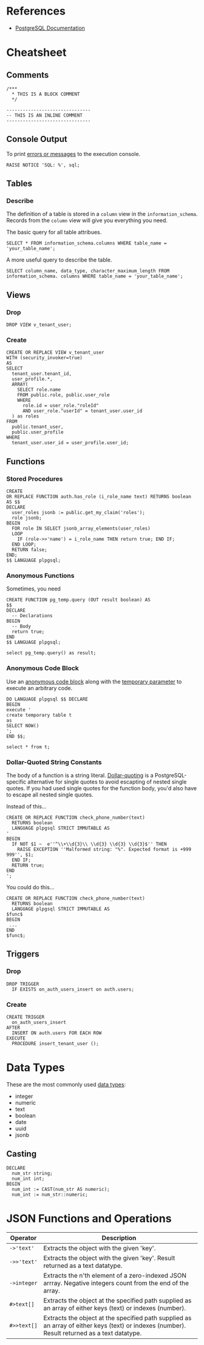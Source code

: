 # References
* [PostgreSQL Documentation](https://www.postgresql.org/docs/current/index.html)

# Cheatsheet
## Comments
```
/***
  * THIS IS A BLOCK COMMENT
  */
```

```
-------------------------------
-- THIS IS AN INLINE COMMENT
-------------------------------
```

## Console Output
To print [errors or messages](https://www.postgresql.org/docs/current/plpgsql-errors-and-messages.html) to the execution console.
```
RAISE NOTICE 'SQL: %', sql;
```

## Tables
### Describe
The definition of a table is stored in a `column` view in the `information_schema`. Records from the `column` view will give you everything you need.

The basic query for all table attribues.
```
SELECT * FROM information_schema.columns WHERE table_name = 'your_table_name';
```

A more useful query to describe the table.
```
SELECT column_name, data_type, character_maximum_length FROM information_schema. columns WHERE table_name = 'your_table_name';
```



## Views
### Drop
```
DROP VIEW v_tenant_user;
```

### Create
```
CREATE OR REPLACE VIEW v_tenant_user 
WITH (security_invoker=true)
AS
SELECT
  tenant_user.tenant_id,
  user_profile.*,
  ARRAY(
    SELECT role.name
    FROM public.role, public.user_role
    WHERE 
      role.id = user_role."roleId"
      AND user_role."userId" = tenant_user.user_id
  ) as roles
FROM
  public.tenant_user,
  public.user_profile
WHERE
  tenant_user.user_id = user_profile.user_id;
```

## Functions
### Stored Procedures
```
CREATE
OR REPLACE FUNCTION auth.has_role (i_role_name text) RETURNS boolean AS $$
DECLARE
  user_roles jsonb := public.get_my_claim('roles');
  role jsonb;
BEGIN
  FOR role IN SELECT jsonb_array_elements(user_roles)
  LOOP
    IF (role->>'name') = i_role_name THEN return true; END IF;
  END LOOP;
  RETURN false;
END;
$$ LANGUAGE plpgsql;
```

### Anonymous Functions
Sometimes, you need 
```
CREATE FUNCTION pg_temp.query (OUT result boolean) AS
$$
DECLARE
  -- Declarations
BEGIN
  -- Body
  return true;
END
$$ LANGUAGE plpgsql;

select pg_temp.query() as result;
```

### Anonymous Code Block
Use an [anonymous code block](https://www.postgresql.org/docs/current/sql-do.html) along with the [temporary parameter](https://www.postgresql.org/docs/current/sql-createtable.html#SQL-CREATETABLE-TEMPORARY) to execute an arbitrary code.
```
DO LANGUAGE plpgsql $$ DECLARE
BEGIN
execute '
create temporary table t
as
SELECT NOW()
';
END $$;

select * from t;
```

### Dollar-Quoted String Constants
The body of a function is a string literal. [Dollar-quoting](https://www.postgresql.org/docs/current/sql-syntax-lexical.html#SQL-SYNTAX-DOLLAR-QUOTING) is a PostgreSQL-specific alternative for single quotes to avoid escapting of nested single quotes. If you had used single quotes for the function body, you'd also have to escape all nested single quotes.

Instead of this...
```
CREATE OR REPLACE FUNCTION check_phone_number(text)
  RETURNS boolean
  LANGUAGE plpgsql STRICT IMMUTABLE AS
'
BEGIN
  IF NOT $1 ~  e''^\\+\\d{3}\\ \\d{3} \\d{3} \\d{3}$'' THEN
    RAISE EXCEPTION ''Malformed string: "%". Expected format is +999 999'', $1;
  END IF;
  RETURN true; 
END
';
```

You could do this...
```
CREATE OR REPLACE FUNCTION check_phone_number(text)
  RETURNS boolean  
  LANGUAGE plpgsql STRICT IMMUTABLE AS
$func$
BEGIN
 ...
END
$func$;
```

## Triggers
### Drop
```
DROP TRIGGER
  IF EXISTS on_auth_users_insert on auth.users;
```

### Create
```
CREATE TRIGGER
  on_auth_users_insert
AFTER
  INSERT ON auth.users FOR EACH ROW
EXECUTE
  PROCEDURE insert_tenant_user ();
```

# Data Types
These are the most commonly used [data types](https://www.postgresql.org/docs/current/datatype.html):
* integer
* numeric
* text
* boolean
* date
* uuid
* jsonb

## Casting
```
DECLARE
  num_str string;
  num_int int;
BEGIN
  num_int := CAST(num_str AS numeric);
  num_int := num_str::numeric;
```

# JSON Functions and Operations
| Operator | Description |
|----------|-------------|
|`->'text'`|Extracts the object with the given 'key'.|
|`->>'text'`|Extracts the object with the given 'key'. Result returned as a text datatype.|
|`->integer`|Extracts the n'th element of a zero-indexed JSON arrray. Negative integers count from the end of the array.|
|`#>text[]`|Extracts the object at the specified path supplied as an array of either keys (text) or indexes (number).|
|`#>>text[]`|Extracts the object at the specified path supplied as an array of either keys (text) or indexes (number). Result returned as a text datatype.|
